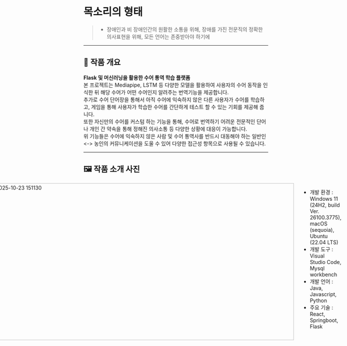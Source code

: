 # 목소리의 형태

> * 장애인과 비 장애인간의 원활한 소통을 위해, 장애를 가진 전문직의 정확한 의사표현을 위해, 모든 언어는 존중받아야 하기에
---


## 📌 **작품 개요**
**Flask 및 머신러닝을 활용한 수어 통역 학습 플랫폼**
<br>
본 프로젝트는 Mediapipe, LSTM 등 다양한 모델을 활용하여 사용자의 수어 동작을 인식한 뒤 해당 수어가 어떤 수어인지 알려주는 번역기능을 제공합니다. <br>
추가로 수어 단어장을 통해서 아직 수어에 익숙하지 않은 다른 사용자가 수어를 학습하고, 게임을 통해 사용자가 학습한 수어를 간단하게 테스트 할 수 있는 기회를 제공해 줍니다. <br>
또한 자신만의 수어를 커스텀 하는 기능을 통해, 수어로 번역하기 어려운 전문적인 단어나 개인 간 약속을 통해 정해진 의사소통 등 다양한 상황에 대응이 가능합니다. <br>
위 기능들은 수어에 익숙하지 않은 사람 및 수어 통역사를 반드시 대동해야 하는 일반인 <-> 농인의 커뮤니케이션을 도울 수 있어 다양한 접근성 항목으로 사용될 수 있습니다.<br>
   

---


## 🖼️ **작품 소개 사진**
<div style="display: flex; justify-content: center; gap: 20px;">
<img width="767" height="813" alt="목소리의형태 피그마" src="https://github.com/user-attachments/assets/d008c090-671d-42f9-808e-c8a0e214d9ee" />


---


## 🛠️ 주요 적용 기술 및 구조

<div style="display: flex; justify-content: center; gap: 20px;">
  <img <img width="887" height="429" alt="스크린샷 2025-10-23 151130" src="https://github.com/user-attachments/assets/5cfe37c7-edb8-4446-978b-d8672f011096" />

* 개발 환경 : Windows 11 (24H2, build Ver. 26100.3775), macOS (sequoia), Ubuntu (22.04 LTS)
* 개발 도구 : Visual Studio Code, Mysql workbench
* 개발 언어 : Java, Javascript, Python
* 주요 기술 : React, Springboot, Flask


---


## 🔍 주요 기능


### 수어 번역
•수어 -> 단어, 문장
우리 언어의 근간이 되는 단어를 번역하는 기본적인 기능입니다.<br>
사용자의 손 관절의 좌표를 30프레임간 입력받아 해당 좌표의 묶음이 어떤 단어에 해당하는 수어인지 예측합니다. 예측한 단어를 조합하여 문장을 형성합니다.
<br>
• 지문자 -> 단어
우리는 다른 사람과 대화할 때, 정형화된 단어만 사용하는 것은 아닙니다. 사전에 등록되어 있지 않은 신조어, 은어 등을 사용하곤 합니다.<br>
그러한 단어에도 대응하기 위해 한글 자모에 해당하는 지문자를 인식하는 기능도 있습니다. 지문자를 인식하여 한글 자모를 예측하고, 해당 자모를 hangul-js를 통해 단어로 합칩니다.

### 문자 번역
• 단어 -> 수어
농인이 대화하는 방법에는 수어, 필담 등 다양한 소통 방식이 있는데 가장 많이 사용하는 것은 수어입니다.<br>
수어를 모르는 비 장애인과 농인이 대화하는데 있어서 비장애인은 단어를 입력하여 수어 영상을 표출하고 그 수어를 이해하여 농인이 대화하는방식을 취할 수 있습니다.

### 학습
• 단어장을 통한 학습
카테고리를 정해 원하는 수어를 학습할 수 있습니다. 한국어 단어와 수어 영상을 동시에 확인할 수 있어 서로 매칭하며 학습하는데 유리합니다.

### 게임
• 지문자 맞추기 게임
페이지에 표시되는 지문자를 보고 해당 지문자와 매칭되는 수어를 하여 맞추는 게임입니다. 자신이 얼마나 잘 학습했는지 테스트 해 볼 수 있는 기회를 제공합니다.
<br>
• 단어 맞추기 게임
페이지에 출력되는 수어 영상을 보고 해당 수어가 어떤 단어를 나타내는 수어인지 맞추는 게임입니다. 이 또한 사용자의 학습 척도를 확인할 수 있는 좋은 지표입니다.


---


## ✨ 기대 효과

### (1) 일반인과 농인 간의 원활한 소통 가능

기본적으로 일반인과 농인이 소통하기 위해서는 일반인이 수어를 학습하거나, 수어 통역사를 구하거나, 필담을 통해서로 의사소통을 해야 합니다. <br>
하지만 수어 사용 실태를 확인해본 결과, 농인은 기본적으로 필담보다는 수어를 선호하고, 수어 통역사를 구하는 데에는 추가적인 비용이 발생하여 재정적 부담을 초래할 수 있습니다. <br>
본 플랫폼은 이러한 두 가지 문제점을 개선하는 데 도움을 줄 수 있습니다.<br>

### (2) 간편한 수어 학습 지원

수어를 배우기 위해서는 유튜브를 직접 찾아보거나 학원에 등록하는 등, 중앙집중적이지 못한 방식으로 학습을 진행해야 했습니다. <br>
 하지만 본 플랫폼을 사용하면 단어장을 통해 간편하게 수어를 학습할 수 있고, 게임을 통해 학습 내용을 테스트할 수 있어 수어 학습에 효과적으로 기여할 수 있습니다.<br>

### (3) 커스텀 수어 제작 가능

사람 간 대화에서 사용하는 약속된 표현이나 전문직에서 사용하는 단어는 기존 수어로 표현하기 어려운 경우가 많습니다.<br>
본 플랫폼은 커스텀 수어를 학습할 수 있는 기능을 제공하여, 전문 용어나 개인 간 약속된 표현 등 다양한 상황에 대응 가능한 수어를 현장에서 직접 학습하고 사용할 수 있도록 합니다.<br>


---
